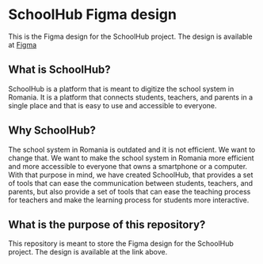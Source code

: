 # SchoolHub Figma design

This is the Figma design for the SchoolHub project. The design is available
at [Figma](https://www.figma.com/design/QxOOIvRC57fROVweeMtfXm/SchoolHub-app?node-id=0-1&t=vAIvrRnw4IWuBuQj-0)

## What is SchoolHub?

SchoolHub is a platform that is meant to digitize the school system in Romania. It is a platform that
connects students, teachers, and parents in a single place and that is easy to use and accessible to everyone.

## Why SchoolHub?

The school system in Romania is outdated and it is not efficient. We want to change that. We want to make the school system
in Romania more efficient and more accessible to everyone that owns a smartphone or a computer. With that purpose in mind,
we have created SchoolHub, that provides a set of tools that can ease the communication between students, teachers, and parents,
but also provide a set of tools that can ease the teaching process for teachers and make the learning process for students
more interactive.

## What is the purpose of this repository?

This repository is meant to store the Figma design for the SchoolHub project. The design is available at the link above.
